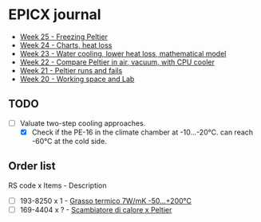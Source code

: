 # EPICX journal

- [Week 25 - Freezing Peltier](<journal/week 25.md>)
- [Week 24 - Charts, heat loss](<journal/week 24.md>)
- [Week 23 - Water cooling, lower heat loss, mathematical model](<journal/week 23.md>)
- [Week 22 - Compare Peltier in air, vacuum, with CPU cooler](<journal/week 22.md>)
- [Week 21 - Peltier runs and fails](<journal/week 21.md>)
- [Week 20 - Working space and Lab](<journal/week 20.md>)

## TODO

- [ ] Valuate two-step cooling approaches.
    - [x] Check if the PE-16 in the climate chamber at -10...-20&deg;C. can reach -60&deg;C at the cold side.

## Order list
RS code x Items - Description
- [ ] 193-8250 x 1 - [Grasso termico 7W/mK -50...+200&deg;C](https://it.rs-online.com/web/p/grasso-termico/1938250)
- [ ] 169-4404 x ? - [Scambiatore di calore x Peltier](https://it.rs-online.com/web/p/scambiatori-di-calore-a-piastre/1694404)
